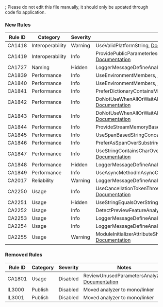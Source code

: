 ; Please do not edit this file manually, it should only be updated through code fix application.

### New Rules

Rule ID | Category | Severity | Notes
--------|----------|----------|-------
CA1418 | Interoperability | Warning | UseValidPlatformString, [Documentation](https://docs.microsoft.com/dotnet/fundamentals/code-analysis/quality-rules/ca1418)
CA1419 | Interoperability | Info | ProvidePublicParameterlessSafeHandleConstructor, [Documentation](https://docs.microsoft.com/dotnet/fundamentals/code-analysis/quality-rules/ca1419)
CA1727 | Naming | Hidden | LoggerMessageDefineAnalyzer, [Documentation](https://docs.microsoft.com/dotnet/fundamentals/code-analysis/quality-rules/ca1727)
CA1839 | Performance | Info | UseEnvironmentMembers, [Documentation](https://docs.microsoft.com/dotnet/fundamentals/code-analysis/quality-rules/ca1839)
CA1840 | Performance | Info | UseEnvironmentMembers, [Documentation](https://docs.microsoft.com/dotnet/fundamentals/code-analysis/quality-rules/ca1840)
CA1841 | Performance | Info | PreferDictionaryContainsMethods, [Documentation](https://docs.microsoft.com/dotnet/fundamentals/code-analysis/quality-rules/ca1841)
CA1842 | Performance | Info | DoNotUseWhenAllOrWaitAllWithSingleArgument, [Documentation](https://docs.microsoft.com/dotnet/fundamentals/code-analysis/quality-rules/ca1842)
CA1843 | Performance | Info | DoNotUseWhenAllOrWaitAllWithSingleArgument, [Documentation](https://docs.microsoft.com/dotnet/fundamentals/code-analysis/quality-rules/ca1843)
CA1844 | Performance | Info | ProvideStreamMemoryBasedAsyncOverrides, [Documentation](https://docs.microsoft.com/dotnet/fundamentals/code-analysis/quality-rules/ca1844)
CA1845 | Performance | Info | UseSpanBasedStringConcat, [Documentation](https://docs.microsoft.com/dotnet/fundamentals/code-analysis/quality-rules/ca1845)
CA1846 | Performance | Info | PreferAsSpanOverSubstring, [Documentation](https://docs.microsoft.com/dotnet/fundamentals/code-analysis/quality-rules/ca1846)
CA1847 | Performance | Info | UseStringContainsCharOverloadWithSingleCharactersAnalyzer, [Documentation](https://docs.microsoft.com/dotnet/fundamentals/code-analysis/quality-rules/ca1847)
CA1848 | Performance | Hidden | LoggerMessageDefineAnalyzer, [Documentation](https://docs.microsoft.com/dotnet/fundamentals/code-analysis/quality-rules/ca1848)
CA1849 | Performance | Info | UseAsyncMethodInAsyncContext, [Documentation](https://docs.microsoft.com/dotnet/fundamentals/code-analysis/quality-rules/ca1849)
CA2017 | Reliability | Warning | LoggerMessageDefineAnalyzer, [Documentation](https://docs.microsoft.com/dotnet/fundamentals/code-analysis/quality-rules/ca2017)
CA2250 | Usage | Info | UseCancellationTokenThrowIfCancellationRequested, [Documentation](https://docs.microsoft.com/dotnet/fundamentals/code-analysis/quality-rules/ca2250)
CA2251 | Usage | Hidden | UseStringEqualsOverStringCompare, [Documentation](https://docs.microsoft.com/dotnet/fundamentals/code-analysis/quality-rules/ca2251)
CA2252 | Usage | Info | DetectPreviewFeatureAnalyzer, [Documentation](https://docs.microsoft.com/dotnet/fundamentals/code-analysis/quality-rules/ca2252)
CA2253 | Usage | Info | LoggerMessageDefineAnalyzer, [Documentation](https://docs.microsoft.com/dotnet/fundamentals/code-analysis/quality-rules/ca2253)
CA2254 | Usage | Info | LoggerMessageDefineAnalyzer, [Documentation](https://docs.microsoft.com/dotnet/fundamentals/code-analysis/quality-rules/ca2254)
CA2255 | Usage | Warning | ModuleInitializerAttributeShouldNotBeUsedInLibraries, [Documentation](https://docs.microsoft.com/dotnet/fundamentals/code-analysis/quality-rules/ca2255)

### Removed Rules

Rule ID | Category | Severity | Notes
--------|----------|----------|-------
CA1801 | Usage | Disabled | ReviewUnusedParametersAnalyzer, [Documentation](https://docs.microsoft.com/visualstudio/code-quality/ca1801)
IL3000 | Publish | Disabled | Moved analyzer to mono/linker
IL3001 | Publish | Disabled | Moved analyzer to mono/linker
